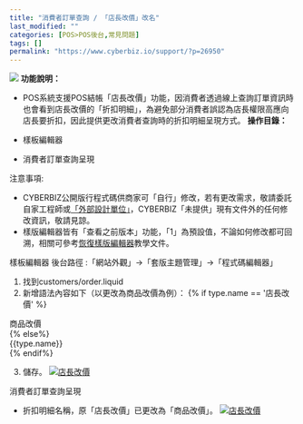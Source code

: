 ```yaml
---
title: "消費者訂單查詢 / 「店長改價」改名"
last_modified: ""
categories: [POS>POS後台,常見問題]
tags: []
permalink: "https://www.cyberbiz.io/support/?p=26950"
---
```


![](https://www.cyberbiz.io/support/wp-content/uploads/2021/08/企業版.png)
**功能說明：**  

* POS系統支援POS結帳「店長改價」功能，因消費者透過線上查詢訂單資訊時也會看到店長改價的「折扣明細」，為避免部分消費者誤認為店長權限高應向店長要折扣，因此提供更改消費者查詢時的折扣明細呈現方式。
**操作目錄：**

* 樣板編輯器 
* 消費者訂單查詢呈現

注意事項:  

* CYBERBIZ公開版行程式碼供商家可「自行」修改，若有更改需求，敬請委託自家工程師或[「外部設計單位」](https://forms.zohopublic.com/mmcyberbiz/form/Untitled6/formperma/GH2VhOn36W5ZHXJcHiSLpuwS_4Vef-arjktpJ0VT_Y0)，CYBERBIZ「未提供」現有文件外的任何修改資訊，敬請見諒。
* 樣版編輯器皆有「查看之前版本」功能，「1」為預設值，不論如何修改都可回溯，相關可參考[恢復樣版編輯器](https://www.cyberbiz.io/support/?p=16146)教學文件。

樣板編輯器 後台路徑 :「網站外觀」→「套版主題管理」→「程式碼編輯器」  


1. 找到customers/order.liquid
2. 新增語法內容如下（以更改為商品改價為例）：
{% if type.name == '店長改價' %}  
<div class="text">商品改價</div>  
{% else%}  
<div class="text">{{type.name}}</div>  
{% endif%}

3. 儲存。
[![店長改價](https://www.cyberbiz.io/support/wp-content/uploads/店長改價1.png)](https://www.cyberbiz.io/support/wp-content/uploads/店長改價1.png)


消費者訂單查詢呈現

* 折扣明細名稱，原「店長改價」已更改為「商品改價」。
[![店長改價](https://www.cyberbiz.io/support/wp-content/uploads/店長改價2.png)](https://www.cyberbiz.io/support/wp-content/uploads/店長改價2.png)



